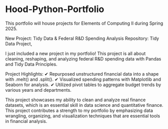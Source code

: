# Hood-Python-Portfolio
This portfolio will house projects for Elements of Computing II during Spring 2025.

New Project: Tidy Data & Federal R&D Spending Analysis
Repository: Tidy Data Project, 

I just included a new project in my portfolio! This project is all about cleaning, reshaping, and analyzing federal R&D spending data with Pandas and Tidy Data Principles.

Project Highlights:
✔ Repurposed unstructured financial data into a shape with .melt() and .split().
✔ Visualized spending patterns with Matplotlib and Seaborn for analysis.
✔ Utilized pivot tables to aggregate budget trends by various years and departments.

This project showcases my ability to clean and analyze real finance datasets, which is an essential skill in data science and quantitative finance. This project contributes a strength to my portfolio by emphasizing data wrangling, organizing, and visualization techniques that are essential tools in financial analysis.
